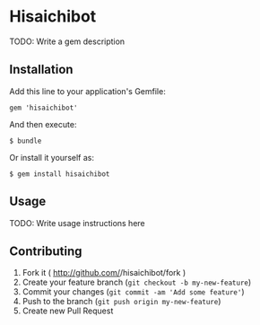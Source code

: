# Hisaichibot

TODO: Write a gem description

## Installation

Add this line to your application's Gemfile:

    gem 'hisaichibot'

And then execute:

    $ bundle

Or install it yourself as:

    $ gem install hisaichibot

## Usage

TODO: Write usage instructions here

## Contributing

1. Fork it ( http://github.com/<my-github-username>/hisaichibot/fork )
2. Create your feature branch (`git checkout -b my-new-feature`)
3. Commit your changes (`git commit -am 'Add some feature'`)
4. Push to the branch (`git push origin my-new-feature`)
5. Create new Pull Request
